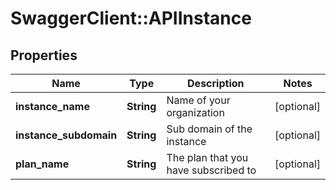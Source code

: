 # SwaggerClient::APIInstance

## Properties
Name | Type | Description | Notes
------------ | ------------- | ------------- | -------------
**instance_name** | **String** | Name of your organization | [optional] 
**instance_subdomain** | **String** | Sub domain of the instance | [optional] 
**plan_name** | **String** | The plan that you have subscribed to | [optional] 


